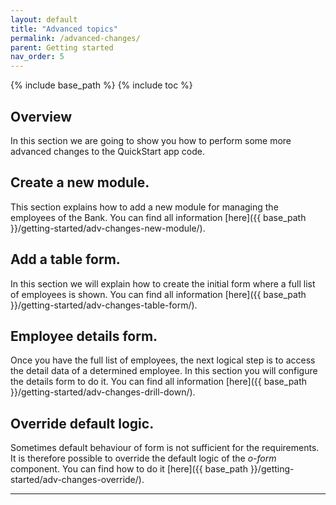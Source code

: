 ```yaml
---
layout: default
title: "Advanced topics"
permalink: /advanced-changes/
parent: Getting started
nav_order: 5
---
```


{% include base_path %}
{% include toc %}

## Overview

In this section we are going to show you how to perform some more advanced changes to the QuickStart app code.



## Create a new module.

This section explains how to add a new module for managing the employees of the Bank. You can find all
information [here]({{ base_path }}/getting-started/adv-changes-new-module/).

## Add a table form.

In this section we will explain how to create the initial form where a full list of employees is shown.
You can find all information [here]({{ base_path }}/getting-started/adv-changes-table-form/).

## Employee details form.

Once you have the full list of employees, the next logical step is to access the detail data of a determined employee. In this section you will configure the details form to do it. You can find all information [here]({{ base_path }}/getting-started/adv-changes-drill-down/).

## Override default logic.

Sometimes default behaviour of form is not sufficient for the requirements. It is therefore possible
to override the default logic of the *o-form* component.
You can find how to do it [here]({{ base_path }}/getting-started/adv-changes-override/).

---
